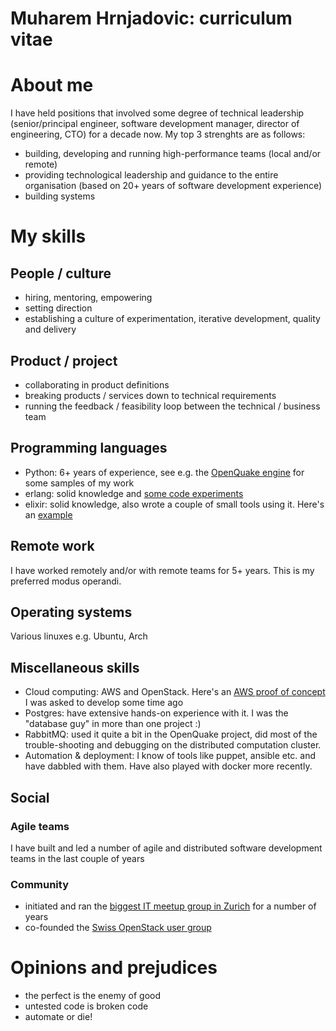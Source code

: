 # Muharem Hrnjadovic: curriculum vitae

# About me
I have held positions that involved some degree of technical leadership (senior/principal engineer, software development manager, director of engineering, CTO) for a decade now. My top 3 strenghts are as follows:
 * building, developing and running high-performance teams (local and/or remote)
 * providing technological leadership and guidance to the entire organisation (based on 20+ years of software development experience)
 * building systems

# My skills
## People / culture
 * hiring, mentoring, empowering
 * setting direction
 * establishing a culture of experimentation, iterative development, quality and delivery

## Product / project
 * collaborating in product definitions
 * breaking products / services down to technical requirements
 * running the feedback / feasibility loop between the technical / business team

## Programming languages
 * Python: 6+ years of experience, see e.g. the [OpenQuake engine](https://github.com/gem/oq-engine) for some samples of my work
 * erlang: solid knowledge and [some code experiments](https://github.com/freizeit/exercises/tree/master/cj-a-store-credit/erlang)
 * elixir: solid knowledge, also wrote a couple of small tools using it.
   Here's an [example](https://github.com/arbeit/mmt)

## Remote work
I have worked remotely and/or with remote teams for 5+ years. This is my preferred modus operandi.

## Operating systems
Various linuxes e.g. Ubuntu, Arch

## Miscellaneous skills
 * Cloud computing: AWS and OpenStack. Here's an [AWS proof of concept](https://github.com/freizeit/auto-scaling-demo) I was asked to develop some time ago
 * Postgres: have extensive hands-on experience with it. I was the "database guy" in more than one project :)
 * RabbitMQ: used it quite a bit in the OpenQuake project, did most of the trouble-shooting and debugging on the distributed computation cluster.
 * Automation & deployment: I know of tools like puppet, ansible etc. and have dabbled with them. Have also played with docker more recently.

## Social
### Agile teams
I have built and led a number of agile and distributed software development teams in the last couple of years

### Community
 * initiated and ran the [biggest IT meetup group in Zurich](http://www.meetup.com/zhgeeks/) for a number of years
 * co-founded the [Swiss OpenStack user group](http://www.meetup.com/openstack-ch/)

# Opinions and prejudices

 * the perfect is the enemy of good
 * untested code is broken code
 * automate or die!
